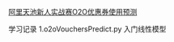 
[阿里天池新人实战赛O2O优惠券使用预测](https://tianchi.aliyun.com/competition/introduction.htm?spm=5176.11409106.5678.1.5af46b274EbB6U&raceId=231593)

学习记录
1.o2oVouchersPredict.py
入门线性模型
